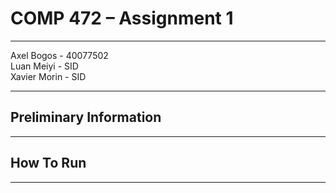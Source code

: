 # COMP 472 – Assignment 1

---

Axel Bogos - 40077502 <br>
Luan Meiyi - SID <br>
Xavier Morin - SID

---

## Preliminary Information

---

## How To Run 

---
